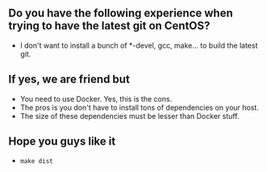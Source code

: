 ## Do you have the following experience when trying to have the latest git on CentOS?

* I don't want to install a bunch of *-devel, gcc, make... to build the latest git.

## If yes, we are friend but

* You need to use Docker. Yes, this is the cons.
* The pros is you don't have to install tons of dependencies on your host.
* The size of these dependencies must be lesser than Docker stuff.

## Hope you guys like it

* `make dist`
